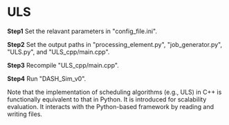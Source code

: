 # ULS
**Step1** Set the relavant parameters in "config_file.ini".

**Step2** Set the output paths in "processing_element.py", "job_generator.py", "ULS.py", and "ULS_cpp/main.cpp".

**Step3** Recompile "ULS_cpp/main.cpp".

**Step4** Run "DASH_Sim_v0".
 
Note that the implementation of scheduling algorithms (e.g., ULS) in C++ is functionally equivalent to that in Python. It is introduced for scalability evaluation. It interacts with the Python-based framework by reading and writing files.
